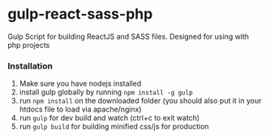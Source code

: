 # gulp-react-sass-php
Gulp Script for building ReactJS and SASS files. Designed for using with php projects

### Installation
1. Make sure you have nodejs installed
2. install gulp globally by running `npm install -g gulp`
3. run `npm install` on the downloaded folder (you should also put it in your htdocs file to load via apache/nginx)
4. run `gulp` for dev build and watch (ctrl+c to exit watch)
5. run `gulp build` for building minified css/js for production
